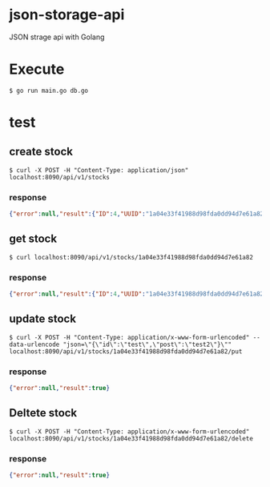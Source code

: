 # json-storage-api
JSON strage api with Golang

# Execute
```
$ go run main.go db.go
```

# test
## create stock
```
$ curl -X POST -H "Content-Type: application/json" localhost:8090/api/v1/stocks
```

### response
```json
{"error":null,"result":{"ID":4,"UUID":"1a04e33f41988d98fda0dd94d7e61a82","JSON":"{}"}}
```

## get stock
```
$ curl localhost:8090/api/v1/stocks/1a04e33f41988d98fda0dd94d7e61a82
```

### response
```json
{"error":null,"result":{"ID":4,"UUID":"1a04e33f41988d98fda0dd94d7e61a82","JSON":"{}"}}
```

## update stock
```
$ curl -X POST -H "Content-Type: application/x-www-form-urlencoded" --data-urlencode "json=\"{\"id\":\"test\",\"post\":\"test2\"}\"" localhost:8090/api/v1/stocks/1a04e33f41988d98fda0dd94d7e61a82/put
```

### response
```json
{"error":null,"result":true}
```

## Deltete stock
```
$ curl -X POST -H "Content-Type: application/x-www-form-urlencoded" localhost:8090/api/v1/stocks/1a04e33f41988d98fda0dd94d7e61a82/delete
```

### response
```json
{"error":null,"result":true}
```
